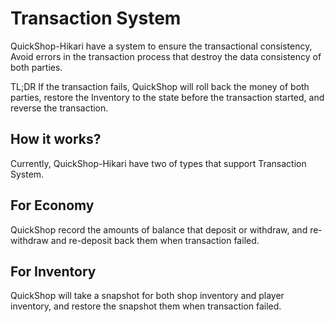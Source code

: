 # Transaction System

QuickShop-Hikari have a system to ensure the transactional consistency, Avoid errors in the transaction process that destroy the data consistency of both parties.

TL;DR If the transaction fails, QuickShop will roll back the money of both parties, restore the Inventory to the state before the transaction started, and reverse the transaction.

## How it works?

Currently, QuickShop-Hikari have two of types that support Transaction System.

## For Economy

QuickShop record the amounts of balance that deposit or withdraw, and re-withdraw and re-deposit back them when transaction failed.

## For Inventory

QuickShop will take a snapshot for both shop inventory and player inventory, and restore the snapshot them when transaction failed.
